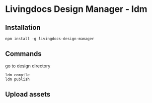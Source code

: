 # Livingdocs Design Manager - ldm

## Installation
```
npm install -g livingdocs-design-manager
```

## Commands

go to design directory

```
ldm compile
ldm publish
```


## Upload assets 
